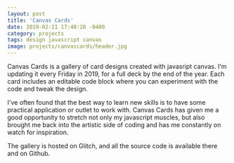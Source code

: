 ```yaml
---
layout: post
title: 'Canvas Cards'
date: 2019-02-21 17:40:28 -0400
category: projects
tags: design javascript canvas
image: projects/canvascards/header.jpg
---
```


Canvas Cards is a gallery of card designs created with javasript canvas. I'm updating it every Friday in 2019, for a full deck by the end of the year. Each card includes an editable code block where you can experiment with the code and tweak the design.

I've often found that the best way to learn new skills is to have some practical application or outlet to work with. Canvas Cards has given me a good opportunity to stretch not only my javascript muscles, but also brought me back into the artistic side of coding and has me constantly on watch for inspiration.

The gallery is hosted on Glitch, and all the source code is available there and on Github.

